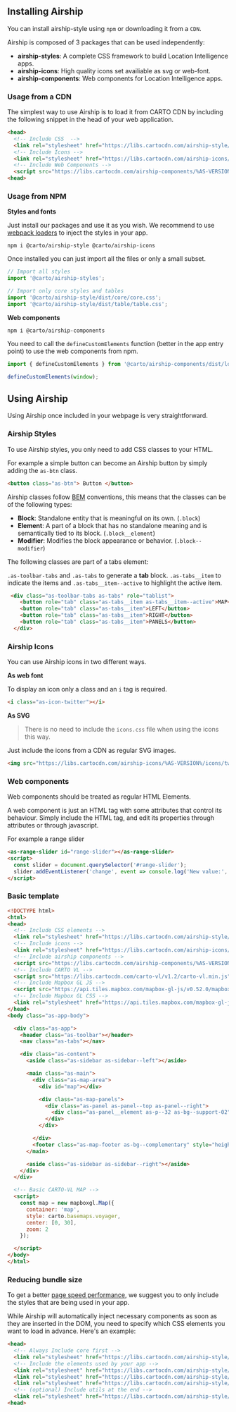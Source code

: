 ## Installing Airship

You can install airship-style using `npm` or downloading it from a `CDN`.

Airship is composed of 3 packages that can be used independently:

  - **airship-styles**: A complete CSS framework to build Location Intelligence apps.
  - **airship-icons**: High quality icons set availiable as svg or web-font.
  - **airship-components**: Web components for Location Intelligence apps.

### Usage from a CDN

The simplest way to use Airship is to load it from CARTO CDN by including the following snippet in the head of your web application.

```html
<head>
  <!-- Include CSS  -->
  <link rel="stylesheet" href="https://libs.cartocdn.com/airship-style/%AS-VERSION%/airship.css">
  <!-- Include Icons -->
  <link rel="stylesheet" href="https://libs.cartocdn.com/airship-icons/%AS-VERSION%/icons.css">
  <!-- Include Web Components -->
  <script src="https://libs.cartocdn.com/airship-components/%AS-VERSION%/airship.js"></script>
<head>
```

### Usage from NPM

**Styles and fonts**

Just install our packages and use it as you wish. We recommend to use [webpack loaders](https://github.com/webpack-contrib/css-loader) to inject the styles in your app.

    npm i @carto/airship-style @carto/airship-icons

Once installed you can just import all the files or only a small subset.


```js
// Import all styles
import '@carto/airship-styles';
```

```js
// Import only core styles and tables
import '@carto/airship-style/dist/core/core.css';
import '@carto/airship-style/dist/table/table.css';
```

**Web components**

    npm i @carto/airship-components

You need to call the `defineCustomElements` function (better in the app entry point) to use the web components from npm.


```js
import { defineCustomElements } from '@carto/airship-components/dist/loader';

defineCustomElements(window);
```

## Using Airship
Using Airship once included in your webpage is very straightforward.

### Airship Styles

To use Airship styles, you only need to add CSS classes to your HTML.

For example a simple button can become an Airship button by simply adding the `as-btn` class.

```html
<button class="as-btn"> Button </button>
```

Airship classes follow [BEM](http://getbem.com/introduction/) conventions, this means that the classes can be of the following types:

- **Block**: Standalone entity that is meaningful on its own. (`.block`)
- **Element**: A part of a block that has no standalone meaning and is semantically tied to its block. (`.block__element`)
- **Modifier**: Modifies the block appearance or behavior. (`.block--modifier`)

The following classes are part of a tabs element:

`.as-toolbar-tabs` and `.as-tabs` to generate a **tab** block. `.as-tabs__item` to indicate the items and `.as-tabs__item--active` to highlight the active item.

```html
 <div class="as-toolbar-tabs as-tabs" role="tablist">
    <button role="tab" class="as-tabs__item as-tabs__item--active">MAP</button>
    <button role="tab" class="as-tabs__item">LEFT</button>
    <button role="tab" class="as-tabs__item">RIGHT</button>
    <button role="tab" class="as-tabs__item">PANELS</button>
  </div>
```

### Airship Icons
You can use Airship icons in two different ways.

**As web font**

To display an icon only a class and an `i` tag is required.

```html
<i class="as-icon-twitter"></i>
```


**As SVG**

> There is no need to include the `icons.css` file when using the icons this way.


Just include the icons from a CDN as regular SVG images.

```html
<img src="https://libs.cartocdn.com/airship-icons/%AS-VERSION%/icons/twitter.svg" alt="Twitter logo">
```

### Web components

Web components should be treated as regular HTML Elements.

A web component is just an HTML tag with some attributes that control its behaviour. Simply include the HTML tag, and edit its properties through attributes or through javascript.


For example a range slider


```html
<as-range-slider id="range-slider"></as-range-slider>
<script>
  const slider = document.querySelector('#range-slider');
  slider.addEventListener('change', event => console.log('New value:', event.detail));
</script>
```


### Basic template

```html
<!DOCTYPE html>
<html>
<head>
  <!-- Include CSS elements -->
  <link rel="stylesheet" href="https://libs.cartocdn.com/airship-style/%AS-VERSION%/airship.css">
  <!-- Include icons -->
  <link rel="stylesheet" href="https://libs.cartocdn.com/airship-icons/%AS-VERSION%/icons.css">
  <!-- Include airship components -->
  <script src="https://libs.cartocdn.com/airship-components/%AS-VERSION%/airship.js"></script>
  <!-- Include CARTO VL -->
  <script src="https://libs.cartocdn.com/carto-vl/v1.2/carto-vl.min.js"></script>
  <!-- Include Mapbox GL JS -->
  <script src="https://api.tiles.mapbox.com/mapbox-gl-js/v0.52.0/mapbox-gl.js"></script>
  <!-- Include Mapbox GL CSS -->
  <link rel="stylesheet" href="https://api.tiles.mapbox.com/mapbox-gl-js/v0.52.0/mapbox-gl.css" />
</head>
<body class="as-app-body">

  <div class="as-app">
    <header class="as-toolbar"></header>
    <nav class="as-tabs"></nav>

    <div class="as-content">
      <aside class="as-sidebar as-sidebar--left"></aside>

      <main class="as-main">
        <div class="as-map-area">
          <div id="map"></div>

          <div class="as-map-panels">
            <div class="as-panel as-panel--top as-panel--right">
              <div class="as-panel__element as-p--32 as-bg--support-02"></div>
            </div>
          </div>

        </div>
        <footer class="as-map-footer as-bg--complementary" style="height: 100px;"></footer>
      </main>

      <aside class="as-sidebar as-sidebar--right"></aside>
    </div>
  </div>

  <!-- Basic CARTO-VL MAP -->
  <script>
    const map = new mapboxgl.Map({
      container: 'map',
      style: carto.basemaps.voyager,
      center: [0, 30],
      zoom: 2
    });

  </script>
</body>
</html>
```

### Reducing bundle size

To get a better [page speed performance](https://developers.google.com/speed/docs/insights/OptimizeCSSDelivery), we suggest you to only include the styles that are being used in your app.

While Airship will automatically inject necessary components as soon as they are inserted in the DOM, you need to specify which CSS elements you want to load in advance. Here's an example:

```html
<head>
  <!-- Always Include core first -->
  <link rel="stylesheet" href="https://libs.cartocdn.com/airship-style/dist/core/core.css">
  <!-- Include the elements used by your app -->
  <link rel="stylesheet" href="https://libs.cartocdn.com/airship-style/dist/button/button.css">
  <link rel="stylesheet" href="https://libs.cartocdn.com/airship-style/dist/table/table.css">
  <link rel="stylesheet" href="https://libs.cartocdn.com/airship-style/dist/tabs/tabs.css">
  <!-- (optional) Include utils at the end -->
  <link rel="stylesheet" href="https://libs.cartocdn.com/airship-style/dist/utilities/utilities.css">
<head>
```
